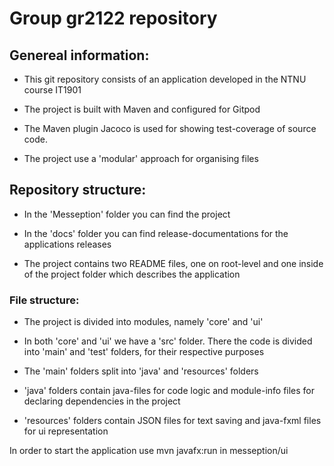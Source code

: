 # Group gr2122 repository

## Genereal information:
- This git repository consists of an application developed in the NTNU course IT1901

- The project is built with Maven and configured for Gitpod

- The Maven plugin Jacoco is used for showing test-coverage of source code. 

- The project use a 'modular' approach for organising files

## Repository structure:
- In the 'Messeption' folder you can find the project

- In the 'docs' folder you can find release-documentations for the applications releases

- The project contains two README files, one on root-level and one inside of the project folder which describes the application

### File structure:
- The project is divided into modules, namely 'core' and 'ui'
- In both 'core' and 'ui' we have a 'src' folder. There the code is divided into 'main' and 'test' folders, for their respective purposes
- The 'main' folders split into 'java' and 'resources' folders

- 'java' folders contain java-files for code logic and module-info files for declaring dependencies in the project
- 'resources' folders contain JSON files for text saving and java-fxml files for ui representation

In order to start the application use mvn javafx:run in messeption/ui

